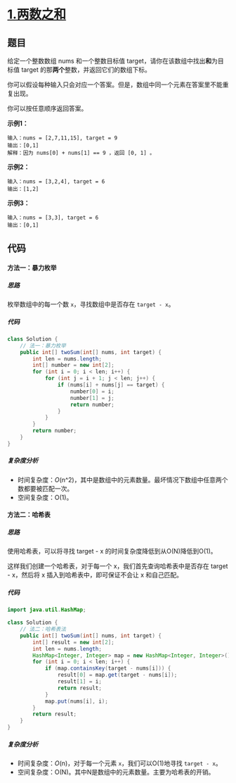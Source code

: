# [1.两数之和](https://leetcode.cn/problems/two-sum/)

## 题目

给定一个整数数组 nums 和一个整数目标值 target，请你在该数组中找出**和**为目标值 target 的那**两个**整数，并返回它们的数组下标。

你可以假设每种输入只会对应一个答案。但是，数组中同一个元素在答案里不能重复出现。

你可以按任意顺序返回答案。

**示例1：**

```
输入：nums = [2,7,11,15], target = 9
输出：[0,1]
解释：因为 nums[0] + nums[1] == 9 ，返回 [0, 1] 。
```

**示例2：**

```
输入：nums = [3,2,4], target = 6
输出：[1,2]
```

**示例3：**

```
输入：nums = [3,3], target = 6
输出：[0,1]
```

## 代码

#### 方法一：暴力枚举

##### 思路

枚举数组中的每一个数 `x`，寻找数组中是否存在 `target - x`。

##### 代码

```java
class Solution {
    // 法一：暴力枚举
    public int[] twoSum(int[] nums, int target) {
        int len = nums.length;
        int[] number = new int[2];
        for (int i = 0; i < len; i++) {
            for (int j = i + 1; j < len; j++) {
                if (nums[i] + nums[j] == target) {
                    number[0] = i;
                    number[1] = j;
                    return number;
                }
            }
        }
        return number;
    }
}
```

##### 复杂度分析

- 时间复杂度：*O*(n^2)，其中是数组中的元素数量。最坏情况下数组中任意两个数都要被匹配一次。
- 空间复杂度：O(1)。

#### 方法二：哈希表

##### 思路

使用哈希表，可以将寻找 target - x 的时间复杂度降低到从O(N)降低到O(1)。

这样我们创建一个哈希表，对于每一个 x，我们首先查询哈希表中是否存在 target - x，然后将 x 插入到哈希表中，即可保证不会让 x 和自己匹配。

##### 代码

```java
import java.util.HashMap;

class Solution {
    // 法二：哈希表法
    public int[] twoSum(int[] nums, int target) {
        int[] result = new int[2];
        int len = nums.length;
        HashMap<Integer, Integer> map = new HashMap<Integer, Integer>();
        for (int i = 0; i < len; i++) {
            if (map.containsKey(target - nums[i])) {
                result[0] = map.get(target - nums[i]);
                result[1] = i;
                return result;
            }
            map.put(nums[i], i);
        }
        return result;
    }
}
```

##### 复杂度分析

- 时间复杂度：*O*(n)，对于每一个元素 `x`，我们可以O(1)地寻找 `target - x`。
- 空间复杂度：O(N)。其中N是数组中的元素数量。主要为哈希表的开销。